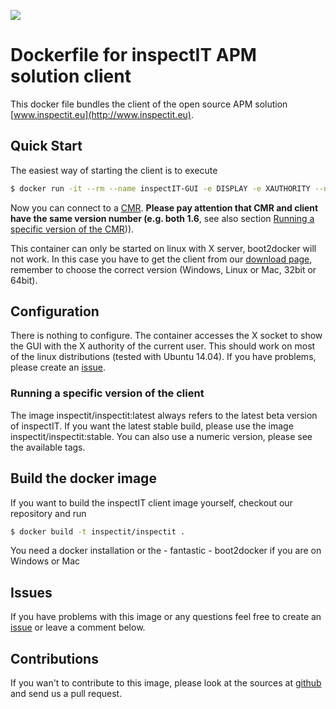 [![](https://badge.imagelayers.io/inspectit/inspectit:latest.svg)](https://imagelayers.io/?images=inspectit/inspectit:latest 'Get your own badge on imagelayers.io')

# Dockerfile for inspectIT APM solution client
This docker file bundles the client of the open source APM solution [www.inspectit.eu](http://www.inspectit.eu).

## Quick Start
The easiest way of starting the client is to execute

```bash
$ docker run -it --rm --name inspectIT-GUI -e DISPLAY -e XAUTHORITY --net=host -v $XAUTHORITY:$XAUTHORITY inspectit/inspectit
```

Now you can connect to a [CMR](https://registry.hub.docker.com/u/inspectit/cmr/). **Please pay attention that CMR and client have the same version number (e.g. both 1.6**, see also section [Running a specific version of the CMR](#running-a-specific-version-of-the-client))).

This container can only be started on linux with X server, boot2docker will not work. In this case you have to get the client from our [download page](http://www.inspectit.eu/download-inspectit/), remember to choose the correct version (Windows, Linux or Mac, 32bit or 64bit).

## Configuration
There is nothing to configure. The container accesses the X socket to show the GUI with the X authority of the current user. This should work on most of the linux distributions (tested with Ubuntu 14.04). If you have problems, please create an [issue](https://github.com/inspectit-docker/inspectit/issues/new).

### Running a specific version of the client
The image inspectit/inspectit:latest always refers to the latest beta version of inspectIT. If you want the latest stable build, please use the image inspectit/inspectit:stable. You can also use a numeric version, please see the available tags. 

## Build the docker image
If you want to build the inspectIT client image yourself, checkout our repository and run 

```bash
$ docker build -t inspectit/inspectit .
```

You need a docker installation or the - fantastic - boot2docker if you are on Windows or Mac

## Issues
If you have problems with this image or any questions feel free to create an [issue](https://github.com/inspectit-docker/inspectit/issues/new) or leave a comment below.

## Contributions
If you wan't to contribute to this image, please look at the sources at [github](https://github.com/inspectit-docker/inspectit) and send us a pull request.

